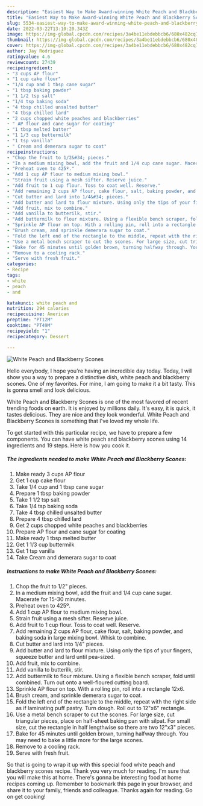 ```yaml
---
description: "Easiest Way to Make Award-winning White Peach and Blackberry Scones"
title: "Easiest Way to Make Award-winning White Peach and Blackberry Scones"
slug: 5534-easiest-way-to-make-award-winning-white-peach-and-blackberry-scones
date: 2022-03-22T13:10:20.343Z
image: https://img-global.cpcdn.com/recipes/3a4be11ebdebbcb6/680x482cq70/white-peach-and-blackberry-scones-recipe-main-photo.jpg
thumbnail: https://img-global.cpcdn.com/recipes/3a4be11ebdebbcb6/680x482cq70/white-peach-and-blackberry-scones-recipe-main-photo.jpg
cover: https://img-global.cpcdn.com/recipes/3a4be11ebdebbcb6/680x482cq70/white-peach-and-blackberry-scones-recipe-main-photo.jpg
author: Jay Rodriguez
ratingvalue: 4.6
reviewcount: 27439
recipeingredient:
- "3 cups AP flour"
- "1 cup cake flour"
- "1/4 cup and 1 tbsp cane sugar"
- "1 tbsp baking powder"
- "1 1/2 tsp salt"
- "1/4 tsp baking soda"
- "4 tbsp chilled unsalted butter"
- "4 tbsp chilled lard"
- "2 cups chopped white peaches and blackberries"
- " AP flour and cane sugar for coating"
- "1 tbsp melted butter"
- "1 1/3 cup buttermilk"
- "1 tsp vanilla"
- " Cream and demerara sugar to coat"
recipeinstructions:
- "Chop the fruit to 1/2&#34; pieces."
- "In a medium mixing bowl, add the fruit and 1/4 cup cane sugar. Macerate for 15-30 minutes."
- "Preheat oven to 425º."
- "Add 1 cup AP flour to medium mixing bowl."
- "Strain fruit using a mesh sifter. Reserve juice."
- "Add fruit to 1 cup flour. Toss to coat well. Reserve."
- "Add remaining 2 cups AP flour, cake flour, salt, baking powder, and baking soda in large mixing bowl. Whisk to combine."
- "Cut butter and lard into 1/4&#34; pieces."
- "Add butter and lard to flour mixture. Using only the tips of your fingers, squeeze butter and lard until pea-sized."
- "Add fruit, mix to combine."
- "Add vanilla to butterilk, stir."
- "Add buttermilk to flour mixture. Using a flexible bench scraper, fold until combined. Turn out onto a well-floured cutting board."
- "Sprinkle AP flour on top. With a rolling pin, roll into a rectangle 12x6."
- "Brush cream, and sprinkle demerara sugar to coat."
- "Fold the left end of the rectangle to the middle, repeat with the right side as if laminating puff pastry. Turn dough. Roll out to 12&#34;x6&#34; rectangle."
- "Use a metal bench scraper to cut the scones. For large size, cut triangular pieces, place on half-sheet baking pan with silpat. For small size, cut the rectangle in half lengthwise so there are two 12&#34;x3&#34; pieces."
- "Bake for 45 minutes until golden brown, turning halfway through. You may need to bake a little more for the large scones."
- "Remove to a cooling rack."
- "Serve with fresh fruit."
categories:
- Recipe
tags:
- white
- peach
- and

katakunci: white peach and 
nutrition: 294 calories
recipecuisine: American
preptime: "PT12M"
cooktime: "PT49M"
recipeyield: "1"
recipecategory: Dessert

---
```



![White Peach and Blackberry Scones](https://img-global.cpcdn.com/recipes/3a4be11ebdebbcb6/680x482cq70/white-peach-and-blackberry-scones-recipe-main-photo.jpg)

Hello everybody, I hope you're having an incredible day today. Today, I will show you a way to prepare a distinctive dish, white peach and blackberry scones. One of my favorites. For mine, I am going to make it a bit tasty. This is gonna smell and look delicious.



White Peach and Blackberry Scones is one of the most favored of recent trending foods on earth. It is enjoyed by millions daily. It's easy, it is quick, it tastes delicious. They are nice and they look wonderful. White Peach and Blackberry Scones is something that I've loved my whole life.


To get started with this particular recipe, we have to prepare a few components. You can have white peach and blackberry scones using 14 ingredients and 19 steps. Here is how you cook it.

<!--inarticleads1-->

##### The ingredients needed to make White Peach and Blackberry Scones:

1. Make ready 3 cups AP flour
1. Get 1 cup cake flour
1. Take 1/4 cup and 1 tbsp cane sugar
1. Prepare 1 tbsp baking powder
1. Take 1 1/2 tsp salt
1. Take 1/4 tsp baking soda
1. Take 4 tbsp chilled unsalted butter
1. Prepare 4 tbsp chilled lard
1. Get 2 cups chopped white peaches and blackberries
1. Prepare  AP flour and cane sugar for coating
1. Make ready 1 tbsp melted butter
1. Get 1 1/3 cup buttermilk
1. Get 1 tsp vanilla
1. Take  Cream and demerara sugar to coat




<!--inarticleads2-->

##### Instructions to make White Peach and Blackberry Scones:

1. Chop the fruit to 1/2&#34; pieces.
1. In a medium mixing bowl, add the fruit and 1/4 cup cane sugar. Macerate for 15-30 minutes.
1. Preheat oven to 425º.
1. Add 1 cup AP flour to medium mixing bowl.
1. Strain fruit using a mesh sifter. Reserve juice.
1. Add fruit to 1 cup flour. Toss to coat well. Reserve.
1. Add remaining 2 cups AP flour, cake flour, salt, baking powder, and baking soda in large mixing bowl. Whisk to combine.
1. Cut butter and lard into 1/4&#34; pieces.
1. Add butter and lard to flour mixture. Using only the tips of your fingers, squeeze butter and lard until pea-sized.
1. Add fruit, mix to combine.
1. Add vanilla to butterilk, stir.
1. Add buttermilk to flour mixture. Using a flexible bench scraper, fold until combined. Turn out onto a well-floured cutting board.
1. Sprinkle AP flour on top. With a rolling pin, roll into a rectangle 12x6.
1. Brush cream, and sprinkle demerara sugar to coat.
1. Fold the left end of the rectangle to the middle, repeat with the right side as if laminating puff pastry. Turn dough. Roll out to 12&#34;x6&#34; rectangle.
1. Use a metal bench scraper to cut the scones. For large size, cut triangular pieces, place on half-sheet baking pan with silpat. For small size, cut the rectangle in half lengthwise so there are two 12&#34;x3&#34; pieces.
1. Bake for 45 minutes until golden brown, turning halfway through. You may need to bake a little more for the large scones.
1. Remove to a cooling rack.
1. Serve with fresh fruit.




So that is going to wrap it up with this special food white peach and blackberry scones recipe. Thank you very much for reading. I'm sure that you will make this at home. There's gonna be interesting food at home recipes coming up. Remember to bookmark this page in your browser, and share it to your family, friends and colleague. Thanks again for reading. Go on get cooking!
